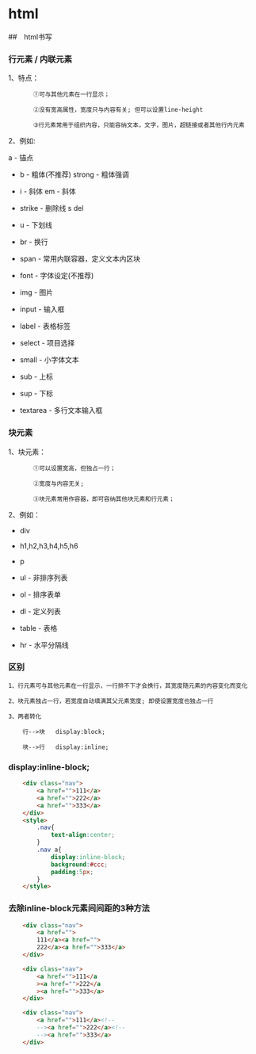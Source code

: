 # html  

##　html书写

### 行元素  / 内联元素

  1、特点：

   		   ①可与其他元素在一行显示；

           ②没有宽高属性，宽度只与内容有关; 但可以设置line-height

           ③行元素常用于组织内容，只能容纳文本，文字，图片，超链接或者其他行内元素

  2、例如:

  a - 锚点

*  b - 粗体(不推荐)  strong - 粗体强调

*  i - 斜体          em - 斜体 

*  strike - 删除线   s   del

*  u - 下划线

*  br - 换行

*  span - 常用内联容器，定义文本内区块

*  font - 字体设定(不推荐)

*  img - 图片

*  input - 输入框

*  label - 表格标签

*  select - 项目选择

*  small - 小字体文本

*  sub - 上标

*  sup - 下标

*  textarea - 多行文本输入框


### 块元素

  1、块元素： 

  		   ①可以设置宽高，但独占一行；

           ②宽度与内容无关;

           ③块元素常用作容器，即可容纳其他块元素和行元素；

  2、例如：

*  div

*  h1,h2,h3,h4,h5,h6

*  p

*  ul - 非排序列表

*  ol - 排序表单

*  dl - 定义列表

*  table - 表格

*  hr - 水平分隔线

  
### 区别

	1、行元素可与其他元素在一行显示，一行排不下才会换行，其宽度随元素的内容变化而变化

	2、块元素独占一行，若宽度自动填满其父元素宽度; 即使设置宽度也独占一行

	3、两者转化

		行-->块   display:block;

		块-->行   display:inline;

### display:inline-block;	

```html
	<div class="nav">
		<a href="">111</a>
		<a href="">222</a>
		<a href="">333</a>
	</div>
	<style>
		.nav{
			text-align:center;
		}
		.nav a{
			display:inline-block;
			background:#ccc;
			padding:5px;
		}
	</style>
```	

### 去除inline-block元素间间距的3种方法

```html
	<div class="nav">
		<a href="">
		111</a><a href="">
		222</a><a href="">333</a>
	</div>
```
```html
	<div class="nav">
		<a href="">111</a
		><a href="">222</a
		><a href="">333</a>
	</div>
```
```html
	<div class="nav">
		<a href="">111</a><!--
		--><a href="">222</a><!--
		--><a href="">333</a>
	</div>
```


